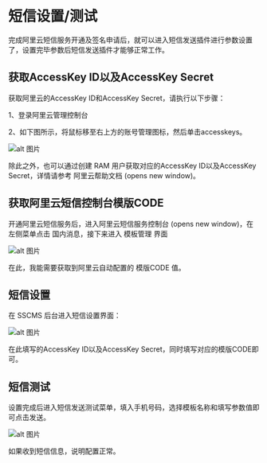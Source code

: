 # 短信设置/测试

完成阿里云短信服务开通及签名申请后，就可以进入短信发送插件进行参数设置了，设置完毕参数后短信发送插件才能够正常工作。

## 获取AccessKey ID以及AccessKey Secret

获取阿里云的AccessKey ID和AccessKey Secret，请执行以下步骤：

1、登录阿里云管理控制台

2、如下图所示，将鼠标移至右上方的账号管理图标，然后单击accesskeys。

![alt 图片](/assets/img/plugin/note/20210730165122.jpg)

除此之外，也可以通过创建 RAM 用户获取对应的AccessKey ID以及AccessKey Secret，详情请参考 阿里云帮助文档 (opens new window)。

## 获取阿里云短信控制台模版CODE

开通阿里云短信服务后，进入阿里云短信服务控制台 (opens new window)，在左侧菜单点击 国内消息，接下来进入 模板管理 界面

![alt 图片](/assets/img/plugin/note/20210730170955.png)

在此，我能需要获取到阿里云自动配置的 模版CODE 值。


## 短信设置

在 SSCMS 后台进入短信设置界面：

![alt 图片](/assets/img/plugin/note/20210730172756.png)

在此填写的AccessKey ID以及AccessKey Secret，同时填写对应的模版CODE即可。

## 短信测试

设置完成后进入短信发送测试菜单，填入手机号码，选择模板名称和填写参数值即可点击发送。

![alt 图片](/assets/img/plugin/note/20210730172448.png)

如果收到短信信息，说明配置正常。